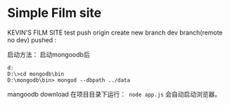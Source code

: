 # Simple Film site

KEVIN'S FILM SITE test push origin create new branch dev branch(remote no dev) pushed :

启动方法：
启动mongoodb后
```
d:
D:\>cd mongodb\bin
D:\mongodb\bin> mongod --dbpath ../data 
```
mangoodb download
在项目目录下运行：` node app.js`
会自动启动浏览器。

